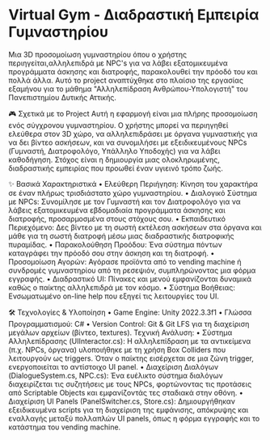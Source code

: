 # Virtual Gym - Διαδραστική Εμπειρία Γυμναστηρίου
  Μια 3D προσομοίωση γυμναστηρίου όπου ο χρήστης περιηγείται,αλληλεπιδρά με NPC's για να λάβει εξατομικευμένα προγράμματα άσκησης και διατροφής,
  παρακολουθεί την πρόοδό του και πολλά άλλα.
  Αυτό το project αναπτύχθηκε στο πλαίσιο της εργασίας εξαμήνου για το μάθημα "Αλληλεπίδραση Ανθρώπου-Υπολογιστή" του Πανεπιστημίου Δυτικής Αττικής.

  🎮 Σχετικά με το Project
  Αυτή η εφαρμογή είναι μια πλήρης προσομοίωση ενός σύγχρονου γυμναστηρίου. Ο χρήστης μπορεί να περιηγηθεί ελεύθερα στον 3D χώρο, να αλληλεπιδράσει 
  με όργανα γυμναστικής για να δει βίντεο ασκήσεων, και να συνομιλήσει με εξειδικευμένους NPCs (Γυμναστή, Διατροφολόγο, Υπάλληλο Υποδοχής) για να λάβει 
  καθοδήγηση. Στόχος είναι η δημιουργία μιας ολοκληρωμένης, διαδραστικής εμπειρίας που προωθεί έναν υγιεινό τρόπο ζωής.

  ✨ Βασικά Χαρακτηριστικά
  • Ελεύθερη Περιήγηση: Κίνηση του χαρακτήρα σε έναν πλήρως τρισδιάστατο χώρο γυμναστηρίου.
  • Διαλογικό Σύστημα με NPCs: Συνομίλησε με τον Γυμναστή και τον Διατροφολόγο για να λάβεις εξατομικευμένα εβδομαδιαία προγράμματα άσκησης και διατροφής, 
    προσαρμοσμένα στους στόχους σου.
  • Εκπαιδευτικό Περιεχόμενο: Δες βίντεο με τη σωστή εκτέλεση ασκήσεων στα όργανα και μάθε για τη σωστή διατροφή μέσω μιας διαδραστικής διατροφικής πυραμίδας.
  • Παρακολούθηση Προόδου: Ένα σύστημα πόντων καταγράφει την πρόοδό σου στην άσκηση και τη διατροφή.
  • Προσομοίωση Αγορών: Αγόρασε προϊόντα από το vending machine ή συνδρομές γυμναστηρίου από τη ρεσεψιόν, συμπληρώνοντας μια φόρμα εγγραφής.
  • Διαδραστικό UI: Πίνακες και μενού εμφανίζονται δυναμικά καθώς ο παίκτης αλληλεπιδρά με τον κόσμο.
  • Σύστημα Βοήθειας: Ενσωματωμένο on-line help που εξηγεί τις λειτουργίες του UI.

  🛠️ Τεχνολογίες & Υλοποίηση
  • Game Engine: Unity 2022.3.3f1
  • Γλώσσα Προγραμματισμού: C#
  • Version Control: Git & Git LFS για τη διαχείριση μεγάλων αρχείων (βίντεο, textures).
  Τεχνική Ανάλυση:
  • Σύστημα Αλληλεπίδρασης (UIInteractor.cs): Η αλληλεπίδραση με τα αντικείμενα (π.χ. NPCs, όργανα) υλοποιήθηκε με τη χρήση Box Colliders που λειτουργούν 
    ως triggers. Όταν ο παίκτης εισέρχεται σε μια ζώνη trigger, ενεργοποιείται το αντίστοιχο UI panel.
  • Διαχείριση Διαλόγων (DialogueSystem.cs, NPC.cs): Ένα ευέλικτο σύστημα διαλόγων διαχειρίζεται τις συζητήσεις με τους NPCs, φορτώνοντας τις προτάσεις από 
    Scriptable Objects και εμφανίζοντάς τες σταδιακά στην οθόνη.
  • Διαχείριση UI Panels (PanelSwitcher.cs, Store.cs): Δημιουργήθηκαν εξειδικευμένα scripts για τη διαχείριση της εμφάνισης, απόκρυψης και εναλλαγής μεταξύ 
    πολλαπλών UI panels, όπως η φόρμα εγγραφής και το κατάστημα του vending machine.
